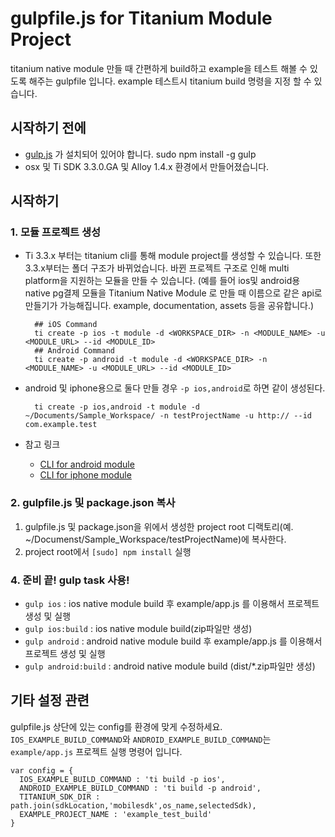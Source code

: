 # gulpfile.js for Titanium Module Project
titanium native module 만들 때 간편하게 build하고 example을 테스트 해볼 수 있도록 해주는 gulpfile 입니다. example 테스트시 titanium build 명령을 지정 할 수 있습니다.

## 시작하기 전에
- [gulp.js](http://gulpjs.com) 가 설치되어 있어야 합니다.
      sudo npm install -g gulp
- osx 및 Ti SDK 3.3.0.GA 및 Alloy 1.4.x 환경에서 만들어졌습니다.

## 시작하기
### 1. 모듈 프로젝트 생성

- Ti 3.3.x 부터는 titanium cli를 통해 module project를 생성할 수 있습니다. 또한 3.3.x부터는 폴더 구조가 바뀌었습니다. 바뀐 프로젝트 구조로 인해 multi platform을 지원하는 모듈을 만들 수 있습니다. (예를 들어 ios및 android용 native pg결제 모듈을 Titanium Native Module 로 만들 때 이름으로 같은 api로 만들기가 가능해집니다. example, documentation, assets 등을 공유합니다.)

        ## iOS Command
        ti create -p ios -t module -d <WORKSPACE_DIR> -n <MODULE_NAME> -u <MODULE_URL> --id <MODULE_ID>
        ## Android Command
        ti create -p android -t module -d <WORKSPACE_DIR> -n <MODULE_NAME> -u <MODULE_URL> --id <MODULE_ID>

- android 및  iphone용으로 둘다 만들 경우 `-p ios,android`로 하면 같이 생성된다.

        ti create -p ios,android -t module -d ~/Documents/Sample_Workspace/ -n testProjectName -u http:// --id com.example.test

- 참고 링크
  - [CLI for android module](http://docs.appcelerator.com/titanium/latest/#!/guide/Android_Module_Development_Guide-section-29004945_AndroidModuleDevelopmentGuide-CreatingfromtheTerminal)
  - [CLI for iphone module](http://docs.appcelerator.com/titanium/latest/#!/guide/iOS_Module_Development_Guide-section-29004946_iOSModuleDevelopmentGuide-Step2%3ACreatingyourFirstModule)

### 2. gulpfile.js 및 package.json 복사
1. gulpfile.js 및 package.json을 위에서 생성한 project root 디랙토리(예. ~/Documenst/Sample_Workspace/testProjectName)에 복사한다.
1. project root에서 `[sudo] npm install` 실행

### 4. 준비 끝! gulp task 사용!
- `gulp ios` : ios native module build 후 example/app.js 를 이용해서 프로젝트 생성 및 실행
- `gulp ios:build` : ios native module build(zip파일만 생성)
- `gulp android` : android native module build 후 example/app.js 를 이용해서 프로젝트 생성 및 실행
- `gulp android:build` : android native module build (dist/*.zip파일만 생성)

## 기타 설정 관련
gulpfile.js 상단에 있는 config를 환경에 맞게 수정하세요. `IOS_EXAMPLE_BUILD_COMMAND`와 `ANDROID_EXAMPLE_BUILD_COMMAND`는 `example/app.js` 프로젝트 실행 명령어 입니다.

    var config = {
      IOS_EXAMPLE_BUILD_COMMAND : 'ti build -p ios',
      ANDROID_EXAMPLE_BUILD_COMMAND : 'ti build -p android',
      TITANIUM_SDK_DIR : path.join(sdkLocation,'mobilesdk',os_name,selectedSdk),
      EXAMPLE_PROJECT_NAME : 'example_test_build'
    }
